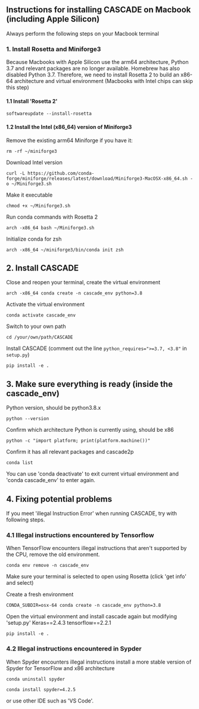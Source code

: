 ## Instructions for installing CASCADE on Macbook (including Apple Silicon)

Always perform the following steps on your Macbook terminal

### 1. Install Rosetta and Miniforge3

Because Macbooks with Apple Silicon use the arm64 architecture, Python 3.7 and relevant packages are no longer available. Homebrew has also disabled Python 3.7. Therefore, we need to install Rosetta 2 to build an x86-64 architecture and virtual environment (Macbooks with Intel chips can skip this step)

#### 1.1 Install 'Rosetta 2'
`softwareupdate --install-rosetta`

#### 1.2 Install the Intel (x86_64) version of Miniforge3

Remove the existing arm64 Miniforge if you have it:

`rm -rf ~/miniforge3`

Download Intel version

`curl -L https://github.com/conda-forge/miniforge/releases/latest/download/Miniforge3-MacOSX-x86_64.sh -o ~/Miniforge3.sh`

Make it executable

`chmod +x ~/Miniforge3.sh`

Run conda commands with Rosetta 2

`arch -x86_64 bash ~/Miniforge3.sh`

Initialize conda for zsh

`arch -x86_64 ~/miniforge3/bin/conda init zsh`



## 2. Install CASCADE

Close and reopen your terminal, create the virtual environment

`arch -x86_64 conda create -n cascade_env python=3.8`

Activate the virtual environment

`conda activate cascade_env`

Switch to your own path

`cd /your/own/path/CASCADE`

Install CASCADE (comment out the line `python_requires=">=3.7, <3.8"` in `setup.py`)

`pip install -e .`



## 3. Make sure everything is ready (inside the cascade_env)

Python version, should be python3.8.x

`python --version`

Confirm which architecture Python is currently using, should be x86

`python -c "import platform; print(platform.machine())"`

Confirm it has all relevant packages and cascade2p

`conda list `

You can use 'conda deactivate' to exit current virtual environment and 'conda cascade_env' to enter again.


## 4. Fixing potential problems

If you meet 'illegal Instruction Error' when running CASCADE, try with following steps.

### 4.1  Illegal instructions encountered by Tensorflow

When TensorFlow encounters illegal instructions that aren't supported by the CPU, remove the old environment.

`conda env remove -n cascade_env`

Make sure your terminal is selected to open using Rosetta (click 'get info' and select)

Create a fresh environment

`CONDA_SUBDIR=osx-64 conda create -n cascade_env python=3.8`

Open the virtual environment and install cascade again but modifying 'setup.py' Keras==2.4.3 tensorflow==2.2.1

`pip install -e .`

### 4.2 Illegal instructions encountered in Sypder

When Spyder encounters illegal instructions install a more stable version of Spyder for TensorFlow and x86 architecture

`conda uninstall spyder`

`conda install spyder=4.2.5`

 or use other IDE such as 'VS Code'.





